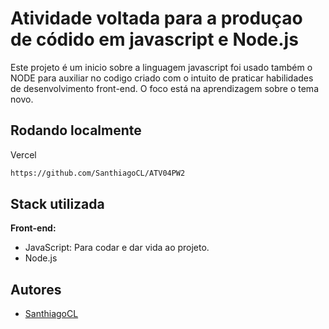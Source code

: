
# Atividade voltada para a produçao de códido em javascript e Node.js

Este projeto é um inicio sobre a linguagem javascript foi usado também o NODE para auxiliar no codigo criado com o intuito de praticar habilidades de desenvolvimento front-end. O foco está na aprendizagem sobre o tema novo.


## Rodando localmente

Vercel

```bash
https://github.com/SanthiagoCL/ATV04PW2
```


## Stack utilizada

**Front-end:** 
- JavaScript: Para codar e dar vida ao projeto.
- Node.js 




## Autores

- [SanthiagoCL](https://github.com/SanthiagoCL)

